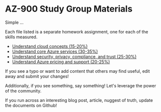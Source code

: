# AZ-900 Study Group Materials 
Simple ... 

Each file listed is a separate homework assignment, one for each of the skills measured.

- [Understand cloud concepts (15-20%)](CloudConcepts.md)
- [Understand core Azure services (30-35%)](CoreAzure.md)
- [Understand security, privacy, compliance, and trust (25-30%)](SecurityComplianceTrust.md)
- [Understand Azure pricing and support (20-25%)](PricingSupport.md)

If you see a typo or want to add content that others may find useful, edit away and submit your changes!

Additionally, if you see something, say something! Let's leverage the power of the community.

If you run across an interesting blog post, article, nuggest of truth, update the documents on Github!